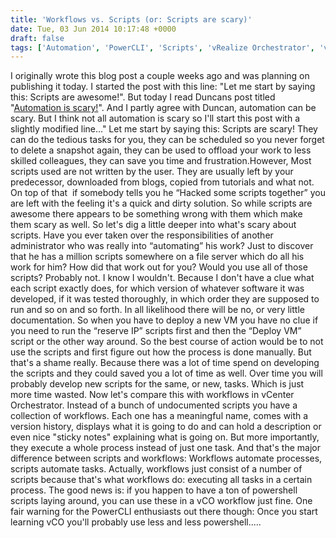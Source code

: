 ```yaml
---
title: 'Workflows vs. Scripts (or: Scripts are scary)'
date: Tue, 03 Jun 2014 10:17:48 +0000
draft: false
tags: ['Automation', 'PowerCLI', 'Scripts', 'vRealize Orchestrator', 'vRealize Orchestrator (vCO)', 'workflow']
---
```


I originally wrote this blog post a couple weeks ago and was planning on publishing it today. I started the post with this line: "Let me start by saying this: Scripts are awesome!". But today I read Duncans post titled "[Automation is scary!](http://www.yellow-bricks.com/2014/06/02/automation-scary/ "Automation is scary!")". And I partly agree with Duncan, automation can be scary. But I think not all automation is scary so I'll start this post with a slightly modified line..." Let me start by saying this: Scripts are scary! They can do the tedious tasks for you, they can be scheduled so you never forget to delete a snapshot again, they can be used to offload your work to less skilled colleagues, they can save you time and frustration.However, Most scripts used are not written by the user. They are usually left by your predecessor, downloaded from blogs, copied from tutorials and what not. On top of that  if somebody tells you he “Hacked some scripts together” you are left with the feeling it's a quick and dirty solution. So while scripts are awesome there appears to be something wrong with them which make them scary as well. So let's dig a little deeper into what's scary about scripts. Have you ever taken over the responsibilities of another administrator who was really into “automating” his work? Just to discover that he has a million scripts somewhere on a file server which do all his work for him? How did that work out for you? Would you use all of those scripts? Probably not. I know I wouldn't. Because I don't have a clue what each script exactly does, for which version of whatever software it was developed, if it was tested thoroughly, in which order they are supposed to run and so on and so forth. In all likelihood there will be no, or very little documentation. So when you have to deploy a new VM you have no clue if you need to run the “reserve IP” scripts first and then the “Deploy VM” script or the other way around. So the best course of action would be to not use the scripts and first figure out how the process is done manually. But that's a shame really. Because there was a lot of time spend on developing the scripts and they could saved you a lot of time as well. Over time you will probably develop new scripts for the same, or new, tasks. Which is just more time wasted. Now let's compare this with workflows in vCenter Orchestrator. Instead of a bunch of undocumented scripts you have a collection of workflows. Each one has a meaningful name, comes with a version history, displays what it is going to do and can hold a description or even nice "sticky notes" explaining what is going on. But more importantly, they execute a whole process instead of just one task. And that's the major difference between scripts and workflows: Workflows automate processes, scripts automate tasks. Actually, workflows just consist of a number of scripts because that's what workflows do: executing all tasks in a certain process. The good news is: if you happen to have a ton of powershell scripts laying around, you can use these in a vCO workflow just fine. One fair warning for the PowerCLI enthusiasts out there though: Once you start learning vCO you'll probably use less and less powershell.....